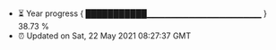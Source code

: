 - ⏳ Year progress { ███████████▁▁▁▁▁▁▁▁▁▁▁▁▁▁▁▁▁▁▁ } 38.73 %
- ⏰ Updated on Sat, 22 May 2021 08:27:37 GMT

